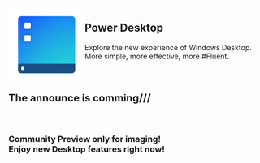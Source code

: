 <img src="PowerDesktop.png" align="left" />
<h2>Power Desktop</h2>
<p>
    Explore the new experience of Windows Desktop.<br />
    More simple, more effective, more #Fluent.<br />
    <br /><br />
</p>
<h3 style="font-size: 20px;">The announce is comming///<h3/><br />
<p>
    Community Preview only for imaging!<br />
    Enjoy new Desktop features right now!<br />
</p>

